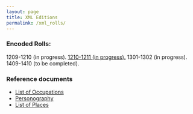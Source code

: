 ```yaml
---
layout: page
title: XML Editions
permalink: /xml_rolls/
---
```


### Encoded Rolls:
1209-1210 (in progress).
[1210-1211 (in progress).](https://github.com/comp-methods-fsu-2021/hunter_winchesterrolls/blob/master/XML%20docs/1210-1211.xml)
1301-1302 (in progress).
1409-1410 (to be completed).


### Reference documents
- [List of Occupations](https://github.com/comp-methods-fsu-2021/hunter_winchesterrolls/blob/736b796d9b08ac7cea0a8f71986aba94ea3f0d78/XML%20docs/Occupations.xml)
- [Personography](https://github.com/comp-methods-fsu-2021/hunter_winchesterrolls/blob/736b796d9b08ac7cea0a8f71986aba94ea3f0d78/XML%20docs/People.xml)
- [List of Places](https://github.com/comp-methods-fsu-2021/hunter_winchesterrolls/blob/736b796d9b08ac7cea0a8f71986aba94ea3f0d78/XML%20docs/Places.xml)